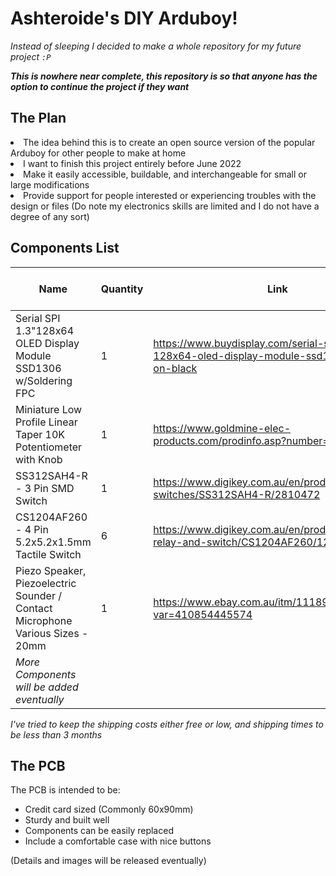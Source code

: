 # Ashteroide's DIY Arduboy!

<i>Instead of sleeping I decided to make a whole repository for my future project `:P`</i>

<strong><i>This is nowhere near complete, this repository is so that anyone has the option to continue the project if they want</i></strong>

<h2>The Plan</h2>
<li>The idea behind this is to create an open source version of the popular Arduboy for other people to make at home</li>
<li>I want to finish this project entirely before June 2022</li>
<li>Make it easily accessible, buildable, and interchangeable for small or large modifications</li>
<li>Provide support for people interested or experiencing troubles with the design or files (Do note my electronics skills are limited and I do not have a degree of any sort)</li>

<h2>Components List</h2>

Name | Quantity | Link | Cost ($AUD ) |
--- | --- | --- | --- |
Serial SPI 1.3"128x64 OLED Display Module SSD1306 w/Soldering FPC|1|https://www.buydisplay.com/serial-spi-1-3-inch-128x64-oled-display-module-ssd1306-white-on-black|~$8.61|
Miniature Low Profile Linear Taper 10K Potentiometer with Knob |1|https://www.goldmine-elec-products.com/prodinfo.asp?number=G25606|$1.79|
SS312SAH4-R - 3 Pin SMD Switch|1|https://www.digikey.com.au/en/products/detail/nkk-switches/SS312SAH4-R/2810472|$2.90|
CS1204AF260 - 4 Pin 5.2x5.2x1.5mm Tactile Switch|6|https://www.digikey.com.au/en/products/detail/cit-relay-and-switch/CS1204AF260/12502958|$0.41 each|
Piezo Speaker, Piezoelectric Sounder / Contact Microphone Various Sizes - 20mm|1|https://www.ebay.com.au/itm/111892488068?var=410854445574|~$3.91|
*More Components will be added eventually*|

*I've tried to keep the shipping costs either free or low, and shipping times to be less than 3 months*

<h2>The PCB</h2>

The PCB is intended to be:
* Credit card sized (Commonly 60x90mm)
* Sturdy and built well
* Components can be easily replaced
* Include a comfortable case with nice buttons

(Details and images will be released eventually)
